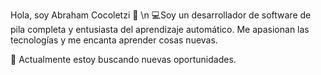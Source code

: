 Hola, soy Abraham Cocoletzi 👨 \n
💻Soy un desarrollador de software de pila completa y entusiasta del aprendizaje automático. Me apasionan las tecnologías y me encanta aprender cosas nuevas.

🔭 Actualmente estoy buscando nuevas oportunidades.
